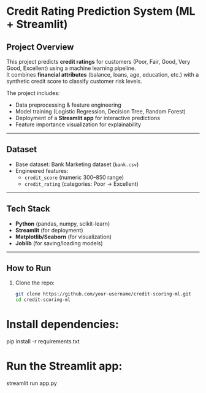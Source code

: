 # Credit Rating Prediction System (ML + Streamlit)

## Project Overview
This project predicts **credit ratings** for customers (Poor, Fair, Good, Very Good, Excellent) using a machine learning pipeline.  
It combines **financial attributes** (balance, loans, age, education, etc.) with a synthetic credit score to classify customer risk levels.  

The project includes:
- Data preprocessing & feature engineering
- Model training (Logistic Regression, Decision Tree, Random Forest)
- Deployment of a **Streamlit app** for interactive predictions
- Feature importance visualization for explainability

---

## Dataset
- Base dataset: Bank Marketing dataset (`bank.csv`)
- Engineered features:
  - `credit_score` (numeric 300–850 range)
  - `credit_rating` (categories: Poor → Excellent)

---

##  Tech Stack
- **Python** (pandas, numpy, scikit-learn)
- **Streamlit** (for deployment)
- **Matplotlib/Seaborn** (for visualization)
- **Joblib** (for saving/loading models)

---

##  How to Run
1. Clone the repo:
   ```bash
   git clone https://github.com/your-username/credit-scoring-ml.git
   cd credit-scoring-ml

# Install dependencies:
pip install -r requirements.txt

# Run the Streamlit app:
streamlit run app.py


